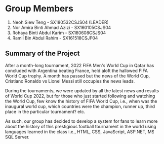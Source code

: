 # Group Members

1. Neoh Siew Teng - SX180532CSJS04 (LEADER)
2. Nor Amira Binti Ahmad Azizi - SX160105CSJS04
3. Rohaya Binti Abdul Karim - SX180608CSJS04
4. Ramli Bin Abdul Rahim - SX161518CSJF04


## Summary of the Project

  After a month-long tournament,  2022 FIFA Men's World Cup in Qatar has concluded with Argentina beating France, held aloft the hallowed FIFA World Cup trophy. A month has passed but the news of the World Cup, Cristiano Ronaldo vs Lionel Messi still occupies the news leads. 

  During the tournaments, we were updated by all the latest news and results of World Cup 2022, but for those who just started following and watching the World Cup, few know the history of FIFA World Cup, i.e., when was the inaugural world cup, which countries were the champion, runner up, third place in the particular tournament? etc. 

  As such, our group has decided to develop a system for fans to learn more about the history of this prestigious football tournament in the world using languages learned in the class i.e., HTML, CSS, JavaScript, ASP.NET, MS SQL Server.
